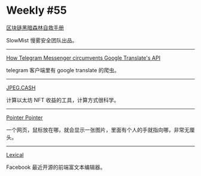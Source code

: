 # Weekly #55

[区块链黑暗森林自救手册](https://github.com/slowmist/Blockchain-dark-forest-selfguard-handbook)

SlowMist 慢雾安全团队出品。

---

[How Telegram Messenger circumvents Google Translate's API](https://danpetrov.xyz/programming/2021/12/30/telegram-google-translate.html)

telegram 客户端里有 google translate 的爬虫。

---

[JPEG.CASH](https://jpeg.cash/)

计算以太坊 NFT 收益的工具，计算方式很科学。

---

[Pointer Pointer](https://pointerpointer.com/)

一个网页，鼠标放在哪，就会显示一张图片，里面有个人的手就指向哪，非常无厘头。

---

[Lexical](https://lexical.dev/)

Facebook 最近开源的前端富文本编辑器。
